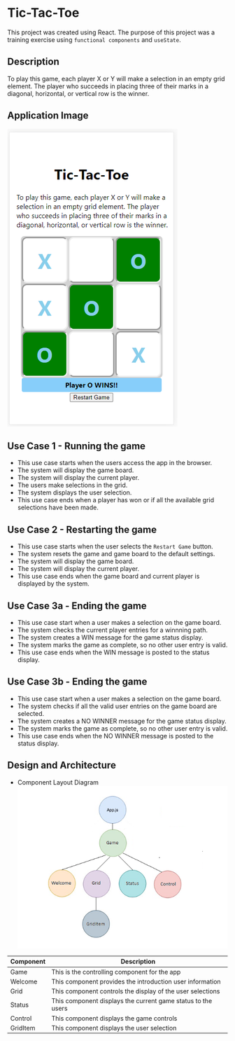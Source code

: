 # Tic-Tac-Toe

This project was created using React. The purpose of this project was a training exercise using `functional components` and `useState`.

## Description

To play this game, each player X or Y will make a selection in an empty grid element. The player who succeeds in placing three of their marks in a diagonal, horizontal, or vertical row is the winner.

## Application Image

![Component Layout](https://github.com/ocsfwarch/tic_tac_toe/blob/master/Project_Docs/app_image_1.png)

## Use Case 1 - Running the game

- This use case starts when the users access the app in the browser.
- The system will display the game board.
- The system will display the current player.
- The users make selections in the grid.
- The system displays the user selection.
- This use case ends when a player has won or if all the available grid selections have been made.

## Use Case 2 - Restarting the game

- This use case starts when the user selects the `Restart Game` button.
- The system resets the game and game board to the default settings.
- The system will display the game board.
- The system will display the current player.
- This use case ends when the game board and current player is displayed by the system.

## Use Case 3a - Ending the game

- This use case start when a user makes a selection on the game board.
- The system checks the current player entries for a winnning path.
- The system creates a WIN message for the game status display.
- The system marks the game as complete, so no other user entry is valid.
- This use case ends when the WIN message is posted to the status display.

## Use Case 3b - Ending the game

- This use case start when a user makes a selection on the game board.
- The system checks if all the valid user entries on the game board are selected.
- The system creates a NO WINNER message for the game status display.
- The system marks the game as complete, so no other user entry is valid.
- This use case ends when the NO WINNER message is posted to the status display.

## Design and Architecture

- Component Layout Diagram
  ![Component Layout](https://github.com/ocsfwarch/tic_tac_toe/blob/master/Project_Docs/component_layout.png)

| Component | Description                                                  |
| --------- | ------------------------------------------------------------ |
| Game      | This is the controlling component for the app                |
| Welcome   | This component provides the introduction user information    |
| Grid      | This component controls the display of the user selections   |
| Status    | This component displays the current game status to the users |
| Control   | This component displays the game controls                    |
| GridItem  | This component displays the user selection                   |
